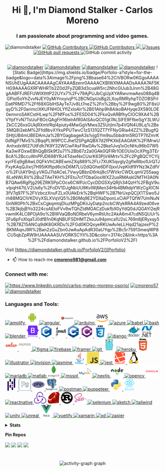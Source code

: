 <h1 align="center">Hi 👋, I'm Diamond Stalker - Carlos Moreno</h1>
<h3 align="center">I am passionate about programming and video games.</h3>


<p align="center">
  <img src="https://komarev.com/ghpvc/?username=diamondstalker&label=Profile%20views&color=0e75b6&style=flat" alt="diamondstalker" />
    <a href="https://github.com/DiamondStalker/github-readme-stats/actions">
    <a href="https://github.com/DiamondStalker/github-readme-stats/graphs/contributors">
      <img alt="GitHub Contributors" src="https://img.shields.io/github/contributors/DiamondStalker/github-readme-stats" />
    </a>
    <a href="https://github.com/AMCAsimulagro/amca/graphs/contributors">
      <img alt="GitHub Contributors" src="https://img.shields.io/github/contributors/AMCAsimulagro/amca" />
    </a>
    <a href="https://codecov.io/gh/DiamondStalker/github-readme-stats">
      <img src="https://codecov.io/gh/DiamondStalker/github-readme-stats/branch/master/graph/badge.svg" />
    </a>
    <a href="https://github.com/DiamondStalker/github-readme-stats/issues">
      <img alt="Issues" src="https://img.shields.io/github/issues/DiamondStalker/github-readme-stats?color=0088ff" />
    </a>
    <a href="https://github.com/DiamondStalker/Distribuida_Paralela/pulls">
      <img alt="GitHub pull requests" src="https://img.shields.io/github/issues-pr/DiamondStalker/github-readme-stats?color=0088ff" />
    </a>
    <img alt="GitHub commit activity" src="https://img.shields.io/github/commit-activity/t/DiamondStalker/App-Automatizacion?style=flat&logo=Git&label=App-Automatizacion_Commits">
    <br />
    <br />
  </p>


<p align="center"> 
 <a href="https://www.linkedin.com/in/carlos-mateo-moreno-osorio/"><img src="https://img.shields.io/badge/linkedin-%230077B5.svg?style=for-the-badge&logo=linkedin" alt="diamondstalker" /></a>  <a href="https://www.youtube.com/c/DiamondStalker"><img src="https://img.shields.io/badge/youtube-FF0000.svg?style=for-the-badge&logo=Youtube" alt="diamondstalker" /></a>  <a href="mailto:cmoreno981@gmail.com"><img src="https://img.shields.io/badge/Gmail-D14836.svg?style=for-the-badge&logo=Gmail&logoColor=white" alt="diamondstalker" /></a>  <a href="https://www.hackerrank.com/profile/DiamondStalker"><img src="https://img.shields.io/badge/HackerRank-a?style=for-the-badge&logo=hackerrank&labelColor=161b25&color=161b25" alt="diamondstalker" /></a>
  ![Static Badge](https://img.shields.io/badge/Porfolio-a?style=for-the-badge&logo=data%3Aimage%2Fpng%3Bbase64%2CiVBORw0KGgoAAAANSUhEUgAAACAAAAAgCAYAAABzenr0AAAACXBIWXMAAADsAAAA7AF5KHG9AAAAGXRFWHRTb2Z0d2FyZQB3d3cuaW5rc2NhcGUub3Jnm%2B48GgAABFFJREFUWIXtlttP22UYx7%2Fv79AjPUJbCgUpXYARwvmwAes088q4BGPiol5oYhZvvNJEY0yMiYnxyivjP%2BCNGpUsBg2LXoyRMRyhpTDZOBSFrlDatPRMD7%2Ff68XGbIHSAyTe7Jv8Lt7neZ%2Fn%2Bby%2F9wg80%2F8sUqyD%2F0arimclXKUFNHOLYfIZxIoAIr%2B01Ahp9h8AikoBAHyqe3X580LOE0emvroSAKCstHLwp%2FNfFos%2FESD04%2FkxQvARBfhyClOC9XA4%2BVYpfYvN7TsUuFBOcQAgFH16leIrAfR0AISAoQC01gt7ALSlFE9FfbeSgY3LWUZkCC26xsGUkjRXmVRql4piuty4MwGgVMws3Z5Urjlm7p4VQN4U9Lq%2Be5MQ8i2ebM%2Ffd8bvXYksPPUTwvC1zS131QZT7YFNyGRia44ZZ%2BugfQSHtjUB4mUBEDAmJa%2BYGagbageA3s1vjgSYm9su5bbdrtn5RGTP7llZmrK0dNgP7MvS%2BqqPLW9PCCJhe12SPgAQBX7d2fPKXkEAAGAIK%2FIMrwUAnhxdxWI27UtFdh7K9Y32WCiwFAsFRwDAv%2Bke1Jvq1xOcNHu96b07W5Ka3wiFDxwEBhQgBISk9f2u71%2Bb67z2a0GAk0QFIRr1OEOUisOcXPtg3TErBcA%2BccuWnPPJD698YRJ4TdxeNxCUsrK63PjV4Mrtv%2Fc2PgBQCYCYijxyrFEq9gBAwL0QFkVhCABEwmZXq889%2FLr7XUK5qvgly2gfIeRIbo1UrQTJPxyKAqQJlxrj7H95iKIftpd6clxD6M7LU2dQGhe6DF0jxxUvpKIdf9YNz3kZdfVo%2FUiAY9njLyVKGJ7ldACeL7VwyQBbnD6rkij8cl7WVkrCWDLqmV255aag6LeNWLRV%2BuZTAeTKH%2FEtu7cf7ObaGoxWXZ2usRMAskI2MTH3A0NB7QAw6RgPjg29EZRK5PpCOcs6CWPJcCycDDG5XyQRjh34QzH%2FBgV9uvIpqH47tLV2Us6y%2FoDV1DJgNbUU9KvlWjMen34Hb4BMtdpYWzCgXICN3fV7q97F%2FVzbczXnuFZLx0UAkErk%2BqHWF%2B7NrUxpQCjX1TSwo5Jrh88MQClVKDVyXSLXVqVQ5%2B0Mq9E2YDXaDponLsCiAPTQfW7UmNuNGnNR0Ph%2BxCsCgkqmtqDIuzMPgDKiiJyDatp2ncbCWykRRA4A9zed06ve%2B3kjbjBYo3224csAEIoFVv9wTQhZIdMGACzDukfbX0yYdQ0dJQGAYi2ejRvwmIK4LC8POjA9o%2BWVaQBoNDRbeV6ymRtiUtc2AkA6m47cdN5QUUr%2Fu6pFoXlqaTJ0dfB1n0KqNBUFSDHMTZkoJu94pmca1U2sL769n8jERyxqy5%2B78Z15ANCq9dK8GKRDu%2FGd0KOQxyeRKUwAvIeLLHqd21ajzexP%2BKMAqnJ9R%2Ban2zGuZbn0JwAuApAdR30aUYqp%2Bc5r75913meqWP8CU5qbZpRW9rUAAAAASUVORK5CYII%3D&color=3174c2&link=https%3A%2F%2Fdiamondstalker.github.io%2FPorfolioV2%2F)

 </p>


Visit [https://diamondstalker.github.io/PorfolioV2/](Porfolio)


- 📫 How to reach me **cmoreno981@gmail.com**

<h3 align="left">Connect with me:</h3>
<p align="left">
<a href="https://www.linkedin.com/in/carlos-mateo-moreno-osorio/" target="blank"><img align="center" src="https://raw.githubusercontent.com/rahuldkjain/github-profile-readme-generator/master/src/images/icons/Social/linked-in-alt.svg" alt="https://www.linkedin.com/in/carlos-mateo-moreno-osorio/" height="30" width="40" /></a>
<a href="https://instagram.com/cmoreno57" target="blank"><img align="center" src="https://raw.githubusercontent.com/rahuldkjain/github-profile-readme-generator/master/src/images/icons/Social/instagram.svg" alt="cmoreno57" height="30" width="40" /></a>
<a href="https://www.youtube.com/c/diamondstalker" target="blank"><img align="center" src="https://raw.githubusercontent.com/rahuldkjain/github-profile-readme-generator/master/src/images/icons/Social/youtube.svg" alt="diamondstalker" height="30" width="40" /></a>
</p>

<h3 align="left">Languages and Tools:</h3>
<p align="left"> <a href="https://aws.amazon.com/amplify/" target="_blank" rel="noreferrer"> <img src="https://docs.amplify.aws/assets/logo-dark.svg" alt="amplify" width="40" height="40"/> </a> <a href="https://developer.android.com" target="_blank" rel="noreferrer"> <img src="https://raw.githubusercontent.com/devicons/devicon/master/icons/android/android-original-wordmark.svg" alt="android" width="40" height="40"/> </a> <a href="https://angular.io" target="_blank" rel="noreferrer"> <img src="https://angular.io/assets/images/logos/angular/angular.svg" alt="angular" width="40" height="40"/> </a> <a href="https://angular.io" target="_blank" rel="noreferrer"> <img src="https://raw.githubusercontent.com/devicons/devicon/master/icons/angularjs/angularjs-original-wordmark.svg" alt="angularjs" width="40" height="40"/> </a> <a href="https://www.arduino.cc/" target="_blank" rel="noreferrer"> <img src="https://cdn.worldvectorlogo.com/logos/arduino-1.svg" alt="arduino" width="40" height="40"/> </a> <a href="https://aws.amazon.com" target="_blank" rel="noreferrer"> <img src="https://raw.githubusercontent.com/devicons/devicon/master/icons/amazonwebservices/amazonwebservices-original-wordmark.svg" alt="aws" width="40" height="40"/> </a> <a href="https://azure.microsoft.com/en-in/" target="_blank" rel="noreferrer"> <img src="https://www.vectorlogo.zone/logos/microsoft_azure/microsoft_azure-icon.svg" alt="azure" width="40" height="40"/> </a> <a href="https://babeljs.io/" target="_blank" rel="noreferrer"> <img src="https://www.vectorlogo.zone/logos/babeljs/babeljs-icon.svg" alt="babel" width="40" height="40"/> </a> <a href="https://www.gnu.org/software/bash/" target="_blank" rel="noreferrer"> <img src="https://www.vectorlogo.zone/logos/gnu_bash/gnu_bash-icon.svg" alt="bash" width="40" height="40"/> </a> <a href="https://www.blender.org/" target="_blank" rel="noreferrer"> <img src="https://download.blender.org/branding/community/blender_community_badge_white.svg" alt="blender" width="40" height="40"/> </a> <a href="https://getbootstrap.com" target="_blank" rel="noreferrer"> <img src="https://raw.githubusercontent.com/devicons/devicon/master/icons/bootstrap/bootstrap-plain-wordmark.svg" alt="bootstrap" width="40" height="40"/> </a> <a href="https://www.cprogramming.com/" target="_blank" rel="noreferrer"> <img src="https://raw.githubusercontent.com/devicons/devicon/master/icons/c/c-original.svg" alt="c" width="40" height="40"/> </a> <a href="https://canvasjs.com" target="_blank" rel="noreferrer"> <img src="https://raw.githubusercontent.com/Hardik0307/Hardik0307/master/assets/canvasjs-charts.svg" alt="canvasjs" width="40" height="40"/> </a> <a href="https://www.w3schools.com/cpp/" target="_blank" rel="noreferrer"> <img src="https://raw.githubusercontent.com/devicons/devicon/master/icons/cplusplus/cplusplus-original.svg" alt="cplusplus" width="40" height="40"/> </a> <a href="https://www.w3schools.com/cs/" target="_blank" rel="noreferrer"> <img src="https://raw.githubusercontent.com/devicons/devicon/master/icons/csharp/csharp-original.svg" alt="csharp" width="40" height="40"/> </a> <a href="https://www.w3schools.com/css/" target="_blank" rel="noreferrer"> <img src="https://raw.githubusercontent.com/devicons/devicon/master/icons/css3/css3-original-wordmark.svg" alt="css3" width="40" height="40"/> </a> <a href="https://www.djangoproject.com/" target="_blank" rel="noreferrer"> <img src="https://cdn.worldvectorlogo.com/logos/django.svg" alt="django" width="40" height="40"/> </a> <a href="https://www.docker.com/" target="_blank" rel="noreferrer"> <img src="https://raw.githubusercontent.com/devicons/devicon/master/icons/docker/docker-original-wordmark.svg" alt="docker" width="40" height="40"/> </a> <a href="https://dotnet.microsoft.com/" target="_blank" rel="noreferrer"> <img src="https://raw.githubusercontent.com/devicons/devicon/master/icons/dot-net/dot-net-original-wordmark.svg" alt="dotnet" width="40" height="40"/> </a> <a href="https://emberjs.com/" target="_blank" rel="noreferrer"> <img src="https://raw.githubusercontent.com/devicons/devicon/master/icons/ember/ember-original-wordmark.svg" alt="ember" width="40" height="40"/> </a> <a href="https://expressjs.com" target="_blank" rel="noreferrer"> <img src="https://raw.githubusercontent.com/devicons/devicon/master/icons/express/express-original-wordmark.svg" alt="express" width="40" height="40"/> </a> <a href="https://www.figma.com/" target="_blank" rel="noreferrer"> <img src="https://www.vectorlogo.zone/logos/figma/figma-icon.svg" alt="figma" width="40" height="40"/> </a> <a href="https://firebase.google.com/" target="_blank" rel="noreferrer"> <img src="https://www.vectorlogo.zone/logos/firebase/firebase-icon.svg" alt="firebase" width="40" height="40"/> </a> <a href="https://www.framer.com/" target="_blank" rel="noreferrer"> <img src="https://www.vectorlogo.zone/logos/framer/framer-icon.svg" alt="framer" width="40" height="40"/> </a> <a href="https://git-scm.com/" target="_blank" rel="noreferrer"> <img src="https://www.vectorlogo.zone/logos/git-scm/git-scm-icon.svg" alt="git" width="40" height="40"/> </a> <a href="https://golang.org" target="_blank" rel="noreferrer"> <img src="https://raw.githubusercontent.com/devicons/devicon/master/icons/go/go-original.svg" alt="go" width="40" height="40"/> </a> <a href="https://heroku.com" target="_blank" rel="noreferrer"> <img src="https://www.vectorlogo.zone/logos/heroku/heroku-icon.svg" alt="heroku" width="40" height="40"/> </a> <a href="https://www.w3.org/html/" target="_blank" rel="noreferrer"> <img src="https://raw.githubusercontent.com/devicons/devicon/master/icons/html5/html5-original-wordmark.svg" alt="html5" width="40" height="40"/> </a> <a href="https://www.adobe.com/in/products/illustrator.html" target="_blank" rel="noreferrer"> <img src="https://www.vectorlogo.zone/logos/adobe_illustrator/adobe_illustrator-icon.svg" alt="illustrator" width="40" height="40"/> </a> <a href="https://www.invisionapp.com/" target="_blank" rel="noreferrer"> <img src="https://www.vectorlogo.zone/logos/invisionapp/invisionapp-icon.svg" alt="invision" width="40" height="40"/> </a> <a href="https://jasmine.github.io/" target="_blank" rel="noreferrer"> <img src="https://www.vectorlogo.zone/logos/jasmine/jasmine-icon.svg" alt="jasmine" width="40" height="40"/> </a> <a href="https://www.java.com" target="_blank" rel="noreferrer"> <img src="https://raw.githubusercontent.com/devicons/devicon/master/icons/java/java-original.svg" alt="java" width="40" height="40"/> </a> <a href="https://developer.mozilla.org/en-US/docs/Web/JavaScript" target="_blank" rel="noreferrer"> <img src="https://raw.githubusercontent.com/devicons/devicon/master/icons/javascript/javascript-original.svg" alt="javascript" width="40" height="40"/> </a> <a href="https://jestjs.io" target="_blank" rel="noreferrer"> <img src="https://www.vectorlogo.zone/logos/jestjsio/jestjsio-icon.svg" alt="jest" width="40" height="40"/> </a> <a href="https://laravel.com/" target="_blank" rel="noreferrer"> <img src="https://raw.githubusercontent.com/devicons/devicon/master/icons/laravel/laravel-plain-wordmark.svg" alt="laravel" width="40" height="40"/> </a> <a href="https://www.linux.org/" target="_blank" rel="noreferrer"> <img src="https://raw.githubusercontent.com/devicons/devicon/master/icons/linux/linux-original.svg" alt="linux" width="40" height="40"/> </a> <a href="https://mariadb.org/" target="_blank" rel="noreferrer"> <img src="https://www.vectorlogo.zone/logos/mariadb/mariadb-icon.svg" alt="mariadb" width="40" height="40"/> </a> <a href="https://www.mathworks.com/" target="_blank" rel="noreferrer"> <img src="https://upload.wikimedia.org/wikipedia/commons/2/21/Matlab_Logo.png" alt="matlab" width="40" height="40"/> </a> <a href="https://www.mongodb.com/" target="_blank" rel="noreferrer"> <img src="https://raw.githubusercontent.com/devicons/devicon/master/icons/mongodb/mongodb-original-wordmark.svg" alt="mongodb" width="40" height="40"/> </a> <a href="https://www.microsoft.com/en-us/sql-server" target="_blank" rel="noreferrer"> <img src="https://www.svgrepo.com/show/303229/microsoft-sql-server-logo.svg" alt="mssql" width="40" height="40"/> </a> <a href="https://www.mysql.com/" target="_blank" rel="noreferrer"> <img src="https://raw.githubusercontent.com/devicons/devicon/master/icons/mysql/mysql-original-wordmark.svg" alt="mysql" width="40" height="40"/> </a> <a href="https://nextjs.org/" target="_blank" rel="noreferrer"> <img src="https://cdn.worldvectorlogo.com/logos/nextjs-2.svg" alt="nextjs" width="40" height="40"/> </a> <a href="https://nodejs.org" target="_blank" rel="noreferrer"> <img src="https://raw.githubusercontent.com/devicons/devicon/master/icons/nodejs/nodejs-original-wordmark.svg" alt="nodejs" width="40" height="40"/> </a> <a href="https://opencv.org/" target="_blank" rel="noreferrer"> <img src="https://www.vectorlogo.zone/logos/opencv/opencv-icon.svg" alt="opencv" width="40" height="40"/> </a> <a href="https://www.oracle.com/" target="_blank" rel="noreferrer"> <img src="https://raw.githubusercontent.com/devicons/devicon/master/icons/oracle/oracle-original.svg" alt="oracle" width="40" height="40"/> </a> <a href="https://pandas.pydata.org/" target="_blank" rel="noreferrer"> <img src="https://raw.githubusercontent.com/devicons/devicon/2ae2a900d2f041da66e950e4d48052658d850630/icons/pandas/pandas-original.svg" alt="pandas" width="40" height="40"/> </a> <a href="https://www.photoshop.com/en" target="_blank" rel="noreferrer"> <img src="https://raw.githubusercontent.com/devicons/devicon/master/icons/photoshop/photoshop-line.svg" alt="photoshop" width="40" height="40"/> </a> <a href="https://www.php.net" target="_blank" rel="noreferrer"> <img src="https://raw.githubusercontent.com/devicons/devicon/master/icons/php/php-original.svg" alt="php" width="40" height="40"/> </a> <a href="https://www.postgresql.org" target="_blank" rel="noreferrer"> <img src="https://raw.githubusercontent.com/devicons/devicon/master/icons/postgresql/postgresql-original-wordmark.svg" alt="postgresql" width="40" height="40"/> </a> <a href="https://postman.com" target="_blank" rel="noreferrer"> <img src="https://www.vectorlogo.zone/logos/getpostman/getpostman-icon.svg" alt="postman" width="40" height="40"/> </a> <a href="https://github.com/puppeteer/puppeteer" target="_blank" rel="noreferrer"> <img src="https://www.vectorlogo.zone/logos/pptrdev/pptrdev-official.svg" alt="puppeteer" width="40" height="40"/> </a> <a href="https://www.python.org" target="_blank" rel="noreferrer"> <img src="https://raw.githubusercontent.com/devicons/devicon/master/icons/python/python-original.svg" alt="python" width="40" height="40"/> </a> <a href="https://reactjs.org/" target="_blank" rel="noreferrer"> <img src="https://raw.githubusercontent.com/devicons/devicon/master/icons/react/react-original-wordmark.svg" alt="react" width="40" height="40"/> </a> <a href="https://reactnative.dev/" target="_blank" rel="noreferrer"> <img src="https://reactnative.dev/img/header_logo.svg" alt="reactnative" width="40" height="40"/> </a> <a href="https://redux.js.org" target="_blank" rel="noreferrer"> <img src="https://raw.githubusercontent.com/devicons/devicon/master/icons/redux/redux-original.svg" alt="redux" width="40" height="40"/> </a> <a href="https://www.ruby-lang.org/en/" target="_blank" rel="noreferrer"> <img src="https://raw.githubusercontent.com/devicons/devicon/master/icons/ruby/ruby-original.svg" alt="ruby" width="40" height="40"/> </a> <a href="https://www.rust-lang.org" target="_blank" rel="noreferrer"> <img src="https://raw.githubusercontent.com/devicons/devicon/master/icons/rust/rust-plain.svg" alt="rust" width="40" height="40"/> </a> <a href="https://sass-lang.com" target="_blank" rel="noreferrer"> <img src="https://raw.githubusercontent.com/devicons/devicon/master/icons/sass/sass-original.svg" alt="sass" width="40" height="40"/> </a> <a href="https://www.selenium.dev" target="_blank" rel="noreferrer"> <img src="https://raw.githubusercontent.com/detain/svg-logos/780f25886640cef088af994181646db2f6b1a3f8/svg/selenium-logo.svg" alt="selenium" width="40" height="40"/> </a> <a href="https://www.sketch.com/" target="_blank" rel="noreferrer"> <img src="https://www.vectorlogo.zone/logos/sketchapp/sketchapp-icon.svg" alt="sketch" width="40" height="40"/> </a> <a href="https://tailwindcss.com/" target="_blank" rel="noreferrer"> <img src="https://www.vectorlogo.zone/logos/tailwindcss/tailwindcss-icon.svg" alt="tailwind" width="40" height="40"/> </a> <a href="https://unity.com/" target="_blank" rel="noreferrer"> <img src="https://www.vectorlogo.zone/logos/unity3d/unity3d-icon.svg" alt="unity" width="40" height="40"/> </a> <a href="https://unrealengine.com/" target="_blank" rel="noreferrer"> <img src="https://raw.githubusercontent.com/kenangundogan/fontisto/036b7eca71aab1bef8e6a0518f7329f13ed62f6b/icons/svg/brand/unreal-engine.svg" alt="unreal" width="40" height="40"/> </a> <a href="https://vuejs.org/" target="_blank" rel="noreferrer"> <img src="https://raw.githubusercontent.com/devicons/devicon/master/icons/vuejs/vuejs-original-wordmark.svg" alt="vuejs" width="40" height="40"/> </a> <a href="https://vuetifyjs.com/en/" target="_blank" rel="noreferrer"> <img src="https://bestofjs.org/logos/vuetify.svg" alt="vuetify" width="40" height="40"/> </a> <a href="https://dotnet.microsoft.com/apps/xamarin" target="_blank" rel="noreferrer"> <img src="https://raw.githubusercontent.com/detain/svg-logos/780f25886640cef088af994181646db2f6b1a3f8/svg/xamarin.svg" alt="xamarin" width="40" height="40"/> </a> <a href="https://www.adobe.com/products/xd.html" target="_blank" rel="noreferrer"> <img src="https://cdn.worldvectorlogo.com/logos/adobe-xd.svg" alt="xd" width="40" height="40"/> </a> <a href="https://zapier.com" target="_blank" rel="noreferrer"> <img src="https://www.vectorlogo.zone/logos/zapier/zapier-icon.svg" alt="zapier" width="40" height="40"/> </a> </p>

<details>
 <summary><b>Stats</b></summary><br/>
<p><img align="left" src="https://github-readme-stats.vercel.app/api/top-langs?username=DiamondStalker&show_icons=true&theme=dracula&locale=en&layout=compact" alt="DiamondStalker" /></p>

<p>&nbsp;<img align="center" src="https://github-readme-stats.vercel.app/api?username=DiamondStalker&show_icons=true&theme=dracula&locale=en" alt="DiamondStalker" /></p>

<p><img align="center" src="https://github-readme-streak-stats.herokuapp.com/?user=DiamondStalker&theme=dark" alt="DiamondStalker" /></p>
</details>


<b>Pin Repos</b><br/><br/>
<img src="https://github-readme-stats.vercel.app/api/pin/?username=DiamondStalker&repo=App-Automatizacion&show_icons=true&theme=dracula"/>
<img src="https://github-readme-stats.vercel.app/api/pin/?username=DiamondStalker&repo=JuegoCartas&show_icons=true&theme=dracula"/>
<img src="https://github-readme-stats.vercel.app/api/pin/?username=DiamondStalker&repo=SistemaDeportes&show_icons=true&theme=dracula"/>
<img src="https://github-readme-stats.vercel.app/api/pin/?username=DiamondStalker&repo=Distribuida_Paralela&show_icons=true&theme=dracula"/>

###

<br clear="both">

<div align="center">
  <img src="https://github-readme-activity-graph.vercel.app/graph?username=DiamondStalker&radius=16&theme=react&area=true&order=5" height="300" alt="activity-graph graph"  />
</div>

###
